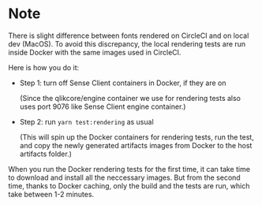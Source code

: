 # Note

There is slight difference between fonts rendered on CircleCI
and on local dev (MacOS).
To avoid this discrepancy, the local rendering tests are run inside Docker
with the same images used in CircleCI.

Here is how you do it:

- Step 1: turn off Sense Client containers in Docker, if they are on
  
  (Since the qlikcore/engine container we use for rendering tests also uses
  port 9076 like Sense Client engine container.)
- Step 2: run `yarn test:rendering` as usual
  
  (This will spin up the Docker containers for rendering tests, run the test,
  and copy the newly generated artifacts images from Docker to the host
  artifacts folder.)

When you run the Docker rendering tests for the first time, it can take time
to download and install all the neccessary images. But from the second time,
thanks to Docker caching, only the build and the tests are run, which take
between 1-2 minutes.
